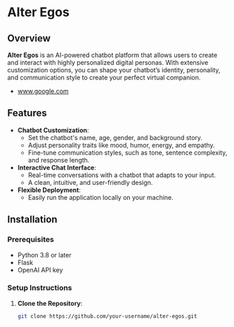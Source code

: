 # Alter Egos

## Overview
**Alter Egos** is an AI-powered chatbot platform that allows users to create and interact with highly personalized digital personas. With extensive customization options, you can shape your chatbot’s identity, personality, and communication style to create your perfect virtual companion.
- www.google.com

## Features
- **Chatbot Customization**:
  - Set the chatbot's name, age, gender, and background story.
  - Adjust personality traits like mood, humor, energy, and empathy.
  - Fine-tune communication styles, such as tone, sentence complexity, and response length.
- **Interactive Chat Interface**:
  - Real-time conversations with a chatbot that adapts to your input.
  - A clean, intuitive, and user-friendly design.
- **Flexible Deployment**:
  - Easily run the application locally on your machine.

## Installation

### Prerequisites
- Python 3.8 or later
- Flask
- OpenAI API key

### Setup Instructions
1. **Clone the Repository**:
   ```bash
   git clone https://github.com/your-username/alter-egos.git
